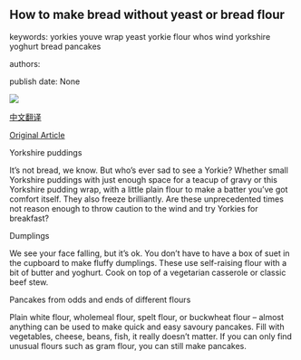 ## How to make bread without yeast or bread flour

keywords: yorkies youve wrap yeast yorkie flour whos wind yorkshire yoghurt bread pancakes

authors: 

publish date: None

![](https://ichef.bbci.co.uk/images/ic/1200xn/p087m8s1.jpg)

[中文翻译](How%20to%20make%20bread%20without%20yeast%20or%20bread%20flour_zh.md)

[Original Article](https://www.bbc.co.uk/food/articles/how_to_make_bread_with_plain_flour)

Yorkshire puddings

It’s not bread, we know. But who’s ever sad to see a Yorkie? Whether small Yorkshire puddings with just enough space for a teacup of gravy or this Yorkshire pudding wrap, with a little plain flour to make a batter you’ve got comfort itself. They also freeze brilliantly. Are these unprecedented times not reason enough to throw caution to the wind and try Yorkies for breakfast?

Dumplings

We see your face falling, but it’s ok. You don’t have to have a box of suet in the cupboard to make fluffy dumplings. These use self-raising flour with a bit of butter and yoghurt. Cook on top of a vegetarian casserole or classic beef stew.

Pancakes from odds and ends of different flours

Plain white flour, wholemeal flour, spelt flour, or buckwheat flour – almost anything can be used to make quick and easy savoury pancakes. Fill with vegetables, cheese, beans, fish, it really doesn’t matter. If you can only find unusual flours such as gram flour, you can still make pancakes.